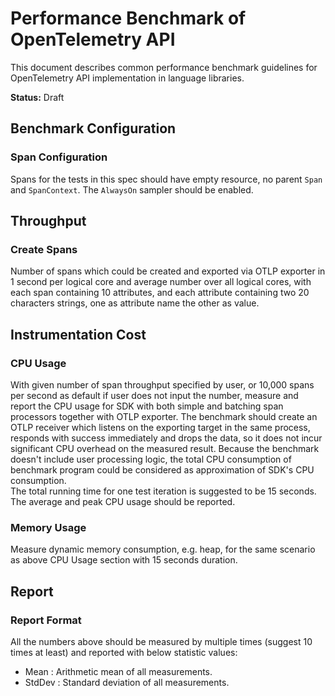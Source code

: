 # Performance Benchmark of OpenTelemetry API

This document describes common performance benchmark guidelines for
OpenTelemetry API implementation in language libraries.

**Status:** Draft

## Benchmark Configuration

### Span Configuration

Spans for the tests in this spec should have empty resource, no parent `Span` and
`SpanContext`. The `AlwaysOn` sampler should be enabled.

## Throughput

### Create Spans

Number of spans which could be created and exported via OTLP exporter in 1
second per logical core and average number over all logical cores, with each
span containing 10 attributes, and each attribute containing two 20 characters
strings, one as attribute name the other as value.

## Instrumentation Cost

### CPU Usage

With given number of span throughput specified by user, or 10,000 spans per
second as default if user does not input the number, measure and report the CPU
usage for SDK with both simple and batching span processors together with OTLP
exporter. The benchmark should create an OTLP receiver which listens on the
exporting target in the same process, responds with success immediately and
drops the data, so it does not incur significant CPU overhead on the measured
result. Because the benchmark doesn't include user processing logic, the total
CPU consumption of benchmark program could be considered as approximation of
SDK's CPU consumption.  
The total running time for one test iteration is suggested to be 15 seconds. The
average and peak CPU usage should be reported.  

### Memory Usage

Measure dynamic memory consumption, e.g. heap, for the same scenario as above
CPU Usage section with 15 seconds duration.

## Report

### Report Format

All the numbers above should be measured by multiple times (suggest 10 times at
least) and reported with below statistic values:  

- Mean   : Arithmetic mean of all measurements.
- StdDev : Standard deviation of all measurements.
